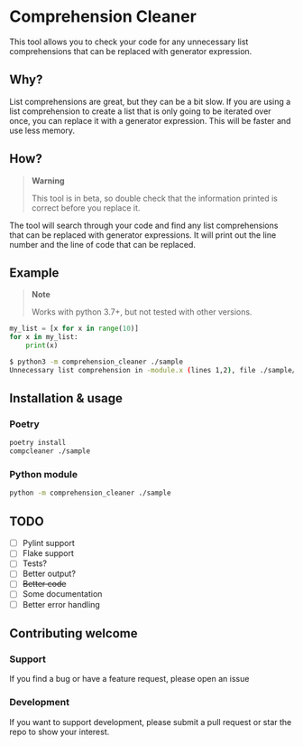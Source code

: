 # Comprehension Cleaner
This tool allows you to check your code for any unnecessary list comprehensions that can be replaced with generator expression.

## Why?
List comprehensions are great, but they can be a bit slow. If you are using a list comprehension to create a list that is only going to be iterated over once, you can replace it with a generator expression. This will be faster and use less memory.

## How?
> **Warning**
> 
> This tool is in beta, so double check that the information printed is correct before you replace it.

The tool will search through your code and find any list comprehensions that can be replaced with generator expressions. It will print out the line number and the line of code that can be replaced. 

## Example
> **Note**
> 
> Works with python 3.7+, but not tested with other versions.
```python
my_list = [x for x in range(10)]
for x in my_list:
    print(x)
```
```bash
$ python3 -m comprehension_cleaner ./sample
Unnecessary list comprehension in -module.x (lines 1,2), file ./sample/sample.py
```

## Installation & usage
### Poetry
```bash
poetry install
compcleaner ./sample
```
### Python module
```bash
python -m comprehension_cleaner ./sample
```

## TODO
- [ ] Pylint support
- [ ] Flake support
- [ ] Tests?
- [ ] Better output?
- [ ] ~~Better code~~
- [ ] Some documentation
- [ ] Better error handling
## Contributing welcome
### Support
If you find a bug or have a feature request, please open an issue
### Development
If you want to support development, please submit a pull request or star the repo to show your interest.

